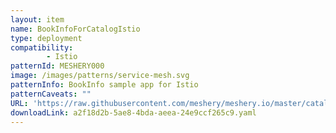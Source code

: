 ```yaml
---
layout: item
name: BookInfoForCatalogIstio
type: deployment
compatibility: 
        - Istio
patternId: MESHERY000
image: /images/patterns/service-mesh.svg
patternInfo: BookInfo sample app for Istio
patternCaveats: ""
URL: 'https://raw.githubusercontent.com/meshery/meshery.io/master/catalog/a2f18d2b-5ae8-4bda-aeea-24e9ccf265c9.yaml'
downloadLink: a2f18d2b-5ae8-4bda-aeea-24e9ccf265c9.yaml
---
```


